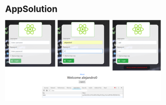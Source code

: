# AppSolution

![promisechains](https://github.com/domkris/files/blob/master/web_api_short.png?raw=true)
</br>

